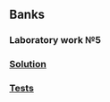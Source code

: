 ## Banks
### Laboratory work №5

### [Solution](https://github.com/annchous/OopLabs/tree/master/OopLabs/Banks)

### [Tests](https://github.com/annchous/OopLabs/tree/master/OopLabs/BanksTest)

